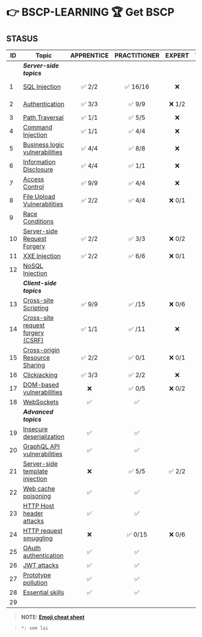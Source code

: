 # 👉 BSCP-LEARNING 🏆 Get BSCP

## STASUS

| ID | Topic                                       | APPRENTICE | PRACTITIONER | EXPERT | Totals |
| --- | ------------------------------------------- | :----------: | :------------: | :------: | :------: |
| | ***Server-side topics***                    |
| 1 | [SQL Injection](/SQL%20Injection/) | ✅ 2/2 | ✅ 16/16 | ❌ | ✅ 18/18 |
| 2 | [Authentication](/Authentication/) | ✅ 3/3 | ✅ 9/9 | ❌ 1/2 | ✅ 13/14 |
| 3 | [Path Traversal](/Path%20Traversal/) | ✅ 1/1 | ✅ 5/5 | ❌ | ✅ 6/6 |
| 4 | [Command Injection](/Command%20Injection/) | ✅ 1/1 | ✅ 4/4 | ❌ | ✅ 5/5 |
| 5 | [Business logic vulnerabilities](/Business%20logic%20vulnerabilities/) | ✅ 4/4 | ✅ 8/8 | ❌ | ✅ 12/12 |
| 6 | [Information Disclosure](/Information%20Disclosure/) | ✅ 4/4 | ✅ 1/1 | ❌ | ✅ 5/5 |
| 7 | [Access Control](/Access%20Control/) | ✅ 9/9 | ✅ 4/4 | ❌ | ✅ 13/13 |
| 8 | [File Upload Vulnerabilities](/File%20Upload%20Vulnerabilities/) | ✅ 2/2 | ✅ 4/4 | ❌ 0/1 | ✅ 6/7 |
| 9 | [Race Conditions]() |  |  |  |  |
| 10 | [Server-side Request Forgery](/Server-side%20request%20forgery%20(SSRF)/) | ✅ 2/2 | ✅ 3/3 | ❌ 0/2 | ✅ 5/7 |
| 11 | [XXE Injection](/XXE%20Injection/) | ✅ 2/2  | ✅ 6/6  | ❌ 0/1 | ✅ 8/9 |
| 12 | [NoSQL Injection]() |  |  |  |  |
|  | ***Client-side topics*** |  |  |  |  |
| 13 | [Cross-site Scripting](/Cross-site%20scripting%20(XSS)/) | ✅ 9/9 | ✅ /15 | ❌ 0/6 | ✅ 24/30 |
| 14 | [Cross-site request forgery (CSRF)](/Cross-site%20request%20forgery%20(CSRF)/) | ✅ 1/1 | ✅ /11 | ❌ | ✅ 12/12 |
| 15 | [Cross-origin Resource Sharing](/Cross-origin%20resource%20sharing%20(CORS)/) | ✅ 2/2 | ✅ 0/1 | ❌ 0/1 | ✅ 3/4 |
| 16 | [Clickjacking](Clickjacking%20(UI%20redressing)/) | ✅ 3/3 | ✅ 2/2 | ❌ | ✅ 5/5 |
| 17 | [DOM-based vulnerabilities]() | ❌  | ✅ 0/5 | ❌ 0/2 | ✅ 5/7 |
| 18 | [WebSockets ]() | ✅  | ✅  |  | 3 |
|  | ***Advanced topics*** |  |  |  |  |
| 19 | [Insecure deserialization]() | ✅  | ✅  |  | 10 |
| 20 | [GraphQL API vulnerabilities]() | ✅  | ✅  |  | 5 |
| 21 | [Server-side template injection](/Server-side%20template%20injection/) | ❌ | ✅ 5/5 | ✅ 2/2 | ✅ 7/7 |
| 22 | [Web cache poisoning](/Web%20cache%20poisoning/) | ✅  | ✅  |  | 13 |
| 23 | [HTTP Host header attacks](/HTTP%20Host%20header%20attacks/) | ✅  | ✅  |  | 7 |
| 24 | [HTTP request smuggling](/HTTP%20request%20smuggling/) | ❌ | ✅ 0/15 | ❌ 0/6 | 22 |
| 25 | [OAuth authentication]() | ✅  | ✅  |  | 6 |
| 26 | [JWT attacks](/JWT%20Attacks/) | ✅  | ✅  |  | 8 |
| 27 | [Prototype pollution]() | ✅  | ✅  |  | 10 |
| 28 | [Essential skills]() | ✅  | ✅  |  | 2 |
| 29 | []() |  |  |  |  |



> **NOTE: [Emoji cheat sheet](https://www.webfx.com/tools/emoji-cheat-sheet/)**

> `*: xem lại`